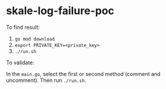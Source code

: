# skale-log-failure-poc

To find result:

1. `go mod download`
2. `export PRIVATE_KEY=<private_key>`
3. `./run.sh`

To validate:

In the `main.go`, select the first or second method (comment and uncomment). Then run `./run.sh`.
